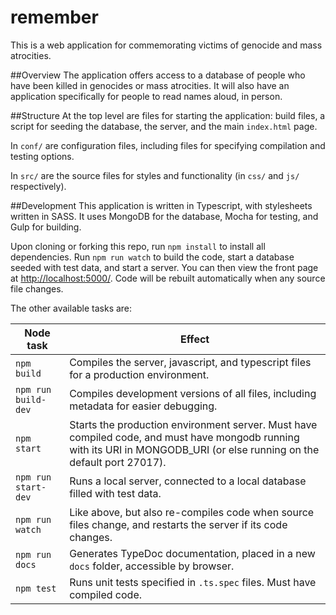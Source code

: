 # remember
This is a web application for commemorating victims of genocide and mass atrocities.

##Overview
The application offers access to a database of people who have been killed in genocides or mass atrocities.  It will also have an application specifically for people to read names aloud, in person.

##Structure
At the top level are files for starting the application: build files, a script for seeding the database, the server, and the main `index.html` page.

In `conf/` are configuration files, including files for specifying compilation and testing options.

In `src/` are the source files for styles and functionality (in `css/` and `js/` respectively).

##Development
This application is written in Typescript, with stylesheets written in SASS.  It uses MongoDB for the database, Mocha for testing, and Gulp for building.

Upon cloning or forking this repo, run `npm install` to install all dependencies.  Run `npm run watch` to build the code, start a database seeded with test data, and start a server.  You can then view the front page at [http://localhost:5000/](http://localhost:5000/).  Code will be rebuilt automatically when any source file changes.

The other available tasks are:

|  Node task  |  Effect  |
|-------------|----------|
| `npm build` | Compiles the server, javascript, and typescript files for a production environment. |
| `npm run build-dev` | Compiles development versions of all files, including metadata for easier debugging. |
| `npm start` | Starts the production environment server. Must have compiled code, and must have mongodb running with its URI in MONGODB_URI (or else running on the default port 27017). |
| `npm run start-dev` | Runs a local server, connected to a local database filled with test data. |
| `npm run watch` | Like above, but also re-compiles code when source files change, and restarts the server if its code changes. |
| `npm run docs` | Generates TypeDoc documentation, placed in a new `docs` folder, accessible by browser. |
| `npm test` | Runs unit tests specified in `.ts.spec` files. Must have compiled code. |

